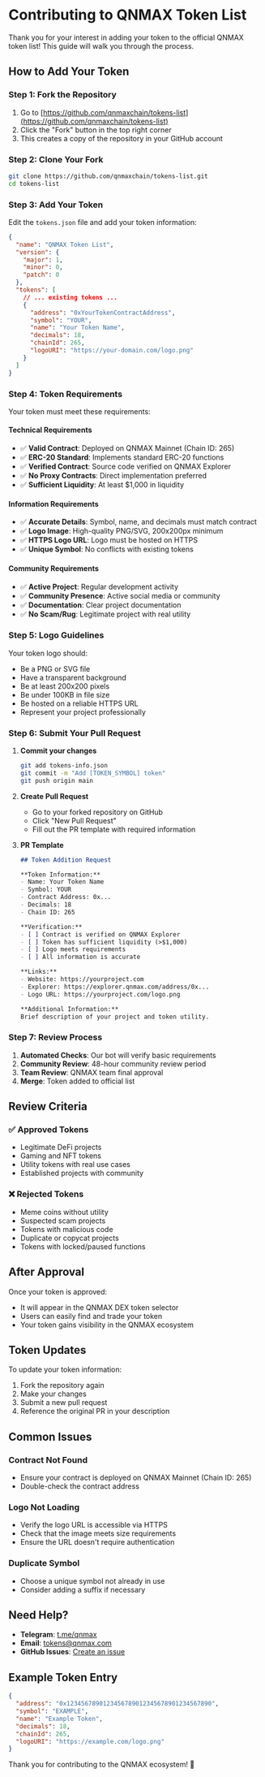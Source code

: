 # Contributing to QNMAX Token List

Thank you for your interest in adding your token to the official QNMAX token list! This guide will walk you through the process.

## How to Add Your Token

### Step 1: Fork the Repository

1. Go to [https://github.com/qnmaxchain/tokens-list](https://github.com/qnmaxchain/tokens-list)
2. Click the "Fork" button in the top right corner
3. This creates a copy of the repository in your GitHub account

### Step 2: Clone Your Fork

```bash
git clone https://github.com/qnmaxchain/tokens-list.git
cd tokens-list
```

### Step 3: Add Your Token

Edit the `tokens.json` file and add your token information:

```json
{
  "name": "QNMAX Token List",
  "version": {
    "major": 1,
    "minor": 0,
    "patch": 0
  },
  "tokens": [
    // ... existing tokens ...
    {
      "address": "0xYourTokenContractAddress",
      "symbol": "YOUR",
      "name": "Your Token Name",
      "decimals": 18,
      "chainId": 265,
      "logoURI": "https://your-domain.com/logo.png"
    }
  ]
}
```

### Step 4: Token Requirements

Your token must meet these requirements:

#### Technical Requirements
- ✅ **Valid Contract**: Deployed on QNMAX Mainnet (Chain ID: 265)
- ✅ **ERC-20 Standard**: Implements standard ERC-20 functions
- ✅ **Verified Contract**: Source code verified on QNMAX Explorer
- ✅ **No Proxy Contracts**: Direct implementation preferred
- ✅ **Sufficient Liquidity**: At least $1,000 in liquidity

#### Information Requirements
- ✅ **Accurate Details**: Symbol, name, and decimals must match contract
- ✅ **Logo Image**: High-quality PNG/SVG, 200x200px minimum
- ✅ **HTTPS Logo URL**: Logo must be hosted on HTTPS
- ✅ **Unique Symbol**: No conflicts with existing tokens

#### Community Requirements
- ✅ **Active Project**: Regular development activity
- ✅ **Community Presence**: Active social media or community
- ✅ **Documentation**: Clear project documentation
- ✅ **No Scam/Rug**: Legitimate project with real utility

### Step 5: Logo Guidelines

Your token logo should:
- Be a PNG or SVG file
- Have a transparent background
- Be at least 200x200 pixels
- Be under 100KB in file size
- Be hosted on a reliable HTTPS URL
- Represent your project professionally

### Step 6: Submit Your Pull Request

1. **Commit your changes**
   ```bash
   git add tokens-info.json
   git commit -m "Add [TOKEN_SYMBOL] token"
   git push origin main
   ```

2. **Create Pull Request**
   - Go to your forked repository on GitHub
   - Click "New Pull Request"
   - Fill out the PR template with required information

3. **PR Template**
   ```markdown
   ## Token Addition Request
   
   **Token Information:**
   - Name: Your Token Name
   - Symbol: YOUR
   - Contract Address: 0x...
   - Decimals: 18
   - Chain ID: 265
   
   **Verification:**
   - [ ] Contract is verified on QNMAX Explorer
   - [ ] Token has sufficient liquidity (>$1,000)
   - [ ] Logo meets requirements
   - [ ] All information is accurate
   
   **Links:**
   - Website: https://yourproject.com
   - Explorer: https://explorer.qnmax.com/address/0x...
   - Logo URL: https://yourproject.com/logo.png
   
   **Additional Information:**
   Brief description of your project and token utility.
   ```

### Step 7: Review Process

1. **Automated Checks**: Our bot will verify basic requirements
2. **Community Review**: 48-hour community review period
3. **Team Review**: QNMAX team final approval
4. **Merge**: Token added to official list

## Review Criteria

### ✅ Approved Tokens
- Legitimate DeFi projects
- Gaming and NFT tokens
- Utility tokens with real use cases
- Established projects with community

### ❌ Rejected Tokens
- Meme coins without utility
- Suspected scam projects
- Tokens with malicious code
- Duplicate or copycat projects
- Tokens with locked/paused functions

## After Approval

Once your token is approved:
- It will appear in the QNMAX DEX token selector
- Users can easily find and trade your token
- Your token gains visibility in the QNMAX ecosystem

## Token Updates

To update your token information:
1. Fork the repository again
2. Make your changes
3. Submit a new pull request
4. Reference the original PR in your description

## Common Issues

### Contract Not Found
- Ensure your contract is deployed on QNMAX Mainnet (Chain ID: 265)
- Double-check the contract address

### Logo Not Loading
- Verify the logo URL is accessible via HTTPS
- Check that the image meets size requirements
- Ensure the URL doesn't require authentication

### Duplicate Symbol
- Choose a unique symbol not already in use
- Consider adding a suffix if necessary

## Need Help?
- **Telegram**: [t.me/qnmax](https://t.me/qnmaxchain)
- **Email**: tokens@qnmax.com
- **GitHub Issues**: [Create an issue](https://github.com/qnmaxchain/tokens-list/issues)

## Example Token Entry

```json
{
  "address": "0x1234567890123456789012345678901234567890",
  "symbol": "EXAMPLE",
  "name": "Example Token",
  "decimals": 18,
  "chainId": 265,
  "logoURI": "https://example.com/logo.png"
}
```

Thank you for contributing to the QNMAX ecosystem! 🚀
